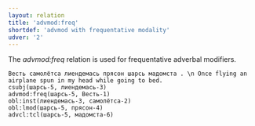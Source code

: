 ```yaml
---
layout: relation
title: 'advmod:freq'
shortdef: 'advmod with frequentative modality'
udver: '2'
---
```


The _advmod:freq_ relation is used for frequentative adverbal modifiers.

~~~ sdparse
Весть самолётса лиендемась прясон шарсь мадомста . \n Once flying an airplane spun in my head while going to bed.
csubj(шарсь-5, лиендемась-3)
advmod:freq(шарсь-5, Весть-1)
obl:inst(лиендемась-3, самолётса-2)
obl:lmod(шарсь-5, прясон-4)
advcl:tcl(шарсь-5, мадомста-6)
~~~

<!-- Interlanguage links updated So kvě 14 19:02:56 CEST 2022 -->

